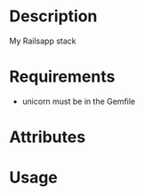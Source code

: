 Description
===========

My Railsapp stack

Requirements
============

* unicorn must be in the Gemfile

Attributes
==========

Usage
=====

